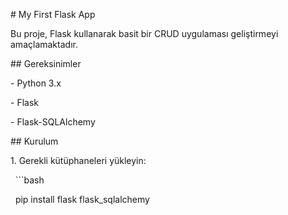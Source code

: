 

\# My First Flask App



Bu proje, Flask kullanarak basit bir CRUD uygulaması geliştirmeyi amaçlamaktadır.



\## Gereksinimler



\- Python 3.x

\- Flask

\- Flask-SQLAlchemy



\## Kurulum



1\. Gerekli kütüphaneleri yükleyin:



&nbsp;  ```bash

&nbsp;  pip install flask flask\_sqlalchemy



